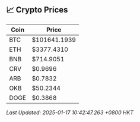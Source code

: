## 📈 Crypto Prices

| Coin | Price |
| ---- | ----- |
| BTC | $101641.1939 |
| ETH | $3377.4310 |
| BNB | $714.9051 |
| CRV | $0.9696 |
| ARB | $0.7832 |
| OKB | $50.2344 |
| DOGE | $0.3868 |

_Last Updated: 2025-01-17 10:42:47.263 +0800 HKT_